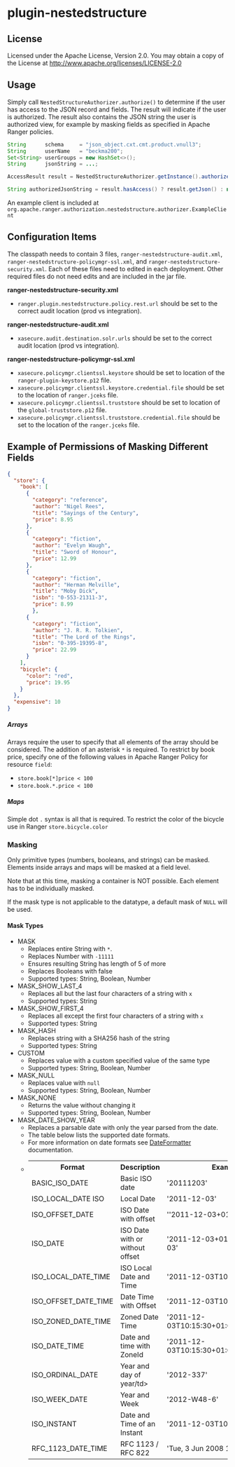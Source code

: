 <!---
Licensed to the Apache Software Foundation (ASF) under one
or more contributor license agreements.  See the NOTICE file
distributed with this work for additional information
regarding copyright ownership.  The ASF licenses this file
to you under the Apache License, Version 2.0 (the
"License"); you may not use this file except in compliance
with the License.  You may obtain a copy of the License at

  http://www.apache.org/licenses/LICENSE-2.0

Unless required by applicable law or agreed to in writing,
software distributed under the License is distributed on an
"AS IS" BASIS, WITHOUT WARRANTIES OR CONDITIONS OF ANY
KIND, either express or implied.  See the License for the
specific language governing permissions and limitations
under the License.
-->

# plugin-nestedstructure

## License
Licensed under the Apache License, Version 2.0.   You may obtain a copy of the License at http://www.apache.org/licenses/LICENSE-2.0

## Usage

Simply call `NestedStructureAuthorizer.authorize()` to determine if the user has access to the JSON record and fields.
The result will indicate if the user is authorized. The result also contains the JSON string the user is authorized view, for example by masking fields as specified in Apache Ranger policies.
```java
String      schema     = "json_object.cxt.cmt.product.vnull3";
String      userName   = "beckma200";
Set<String> userGroups = new HashSet<>();
String      jsonString = ...;

AccessResult result = NestedStructureAuthorizer.getInstance().authorize(schema, userName, userGroups, jsonString, NestedStructureAccessType.READ);

String authorizedJsonString = result.hasAccess() ? result.getJson() : null;
```

An example client is included at `org.apache.ranger.authorization.nestedstructure.authorizer.ExampleClient`

## Configuration Items
The classpath needs to contain 3 files, `ranger-nestedstructure-audit.xml`,
`ranger-nestedstructure-policymgr-ssl.xml`, and `ranger-nestedstructure-security.xml`.
Each of these files need to edited in each deployment.
Other required files do not need edits and are included in the jar file.

**ranger-nestedstructure-security.xml**
- `ranger.plugin.nestedstructure.policy.rest.url` should be set to the correct audit location (prod vs integration).


**ranger-nestedstructure-audit.xml**
- `xasecure.audit.destination.solr.urls` should be set to the correct audit location (prod vs integration).

**ranger-nestedstructure-policymgr-ssl.xml**
- `xasecure.policymgr.clientssl.keystore` should be set to location of the `ranger-plugin-keystore.p12` file.
- `xasecure.policymgr.clientssl.keystore.credential.file` should be set to the location of `ranger.jceks` file.
- `xasecure.policymgr.clientssl.truststore` should be set to location of the `global-truststore.p12` file.
- `xasecure.policymgr.clientssl.truststore.credential.file` should be set to the location of the `ranger.jceks` file.


## Example of Permissions of Masking Different Fields

```json
{
  "store": {
    "book": [
      {
        "category": "reference",
        "author": "Nigel Rees",
        "title": "Sayings of the Century",
        "price": 8.95
      },
      {
        "category": "fiction",
        "author": "Evelyn Waugh",
        "title": "Sword of Honour",
        "price": 12.99
      },
      {
        "category": "fiction",
        "author": "Herman Melville",
        "title": "Moby Dick",
        "isbn": "0-553-21311-3",
        "price": 8.99
        },
      {
        "category": "fiction",
        "author": "J. R. R. Tolkien",
        "title": "The Lord of the Rings",
        "isbn": "0-395-19395-8",
        "price": 22.99
      }
    ],
    "bicycle": {
      "color": "red",
      "price": 19.95
    }
  },
  "expensive": 10
}
```

##### Arrays
Arrays require the user to specify that all elements of the array should be considered. The addition of an asterisk `*` is required.
To restrict by book price, specify one of the following values in Apache Ranger Policy for resource `field`:

- `store.book[*]price < 100`
- `store.book.*.price < 100`

##### Maps
Simple dot `.` syntax is all that is required.
To restrict the color of the bicycle use in Ranger
`store.bicycle.color`

### Masking
Only primitive types (numbers, booleans, and strings) can be masked.
Elements inside arrays and maps will be masked at a field level.

Note that at this time, masking a container is NOT possible.  Each element has to be individually masked.

If the mask type is not applicable to the datatype, a default mask of `NULL` will be used.

#### Mask Types
* MASK
  * Replaces entire String with `*`.
  * Replaces Number with `-11111`
  * Ensures resulting String has length of 5 of more
  * Replaces Booleans with false
  * Supported types: String, Boolean, Number
* MASK_SHOW_LAST_4
  * Replaces all but the last four characters of a string with `x`
  * Supported types: String
* MASK_SHOW_FIRST_4
  * Replaces all except the first four characters of a string with `x`
  * Supported types: String
* MASK_HASH
  * Replaces string with a SHA256 hash of the string
  * Supported types: String
* CUSTOM
  * Replaces value with a custom specified value of the same type
  * Supported types: String, Boolean, Number
* MASK_NULL
  * Replaces value with `null`
  * Supported types: String, Boolean, Number
* MASK_NONE
  * Returns the value without changing it
  * Supported types: String, Boolean, Number
* MASK_DATE_SHOW_YEAR
  * Replaces a parsable date with only the year parsed from the date.
  * The table below lists the supported date formats.
  * For more information on date formats see [DateFormatter](https://docs.oracle.com/javase/8/docs/api/java/time/format/DateTimeFormatter.html) documentation.
  * <table>
     <tr><th>Format</th><th>Description</th><th>Example</th></tr>
     <tr><td>BASIC_ISO_DATE</td><td>Basic ISO date</td><td>'20111203'</td></tr>
     <tr><td>ISO_LOCAL_DATE	ISO</td><td>Local Date</td><td>'2011-12-03'</td></tr>
     <tr><td>ISO_OFFSET_DATE</td><td>ISO Date with offset</td><td>''2011-12-03+01:00'</td></tr>
     <tr><td>ISO_DATE</td><td>ISO Date with or without offset</td><td>'2011-12-03+01:00'; '2011-12-03'</td></tr>
     <tr><td>ISO_LOCAL_DATE_TIME</td><td>ISO Local Date and Time</td><td>'2011-12-03T10:15:30'</td></tr>
     <tr><td>ISO_OFFSET_DATE_TIME</td><td>Date Time with Offset</td><td>'2011-12-03T10:15:30+01:00'</td></tr>
     <tr><td>ISO_ZONED_DATE_TIME</td><td>Zoned Date Time</td><td>'2011-12-03T10:15:30+01:00[Europe/Paris]'</td></tr>
     <tr><td>ISO_DATE_TIME</td><td>Date and time with ZoneId</td><td>'2011-12-03T10:15:30+01:00[Europe/Paris]'</td></tr>
     <tr><td>ISO_ORDINAL_DATE</td><td>Year and day of year/td><td>'2012-337'</td></tr>
     <tr><td>ISO_WEEK_DATE</td><td>Year and Week</td><td>'2012-W48-6'</td></tr>
     <tr><td>ISO_INSTANT</td><td>Date and Time of an Instant</td><td>'2011-12-03T10:15:30Z'</td></tr>
     <tr><td>RFC_1123_DATE_TIME</td><td>RFC 1123 / RFC 822</td><td>'Tue, 3 Jun 2008 11:05:30 GMT'</td></tr>
     </table>

